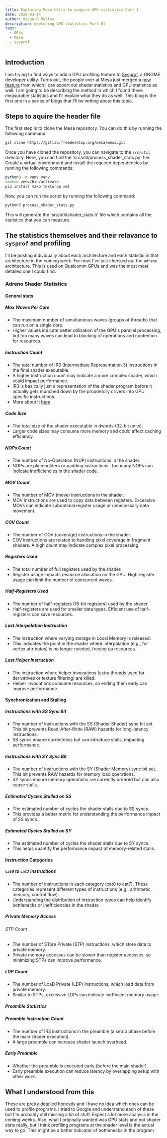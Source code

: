 ```yaml
---
title: Exploring Mesa Utils to acquire GPU statistics Part 1
date: 2025-03-14
author: Varun R Mallya
description: exploring GPU statistics Part 01
tags:
  - GPUs
  - Mesa
  - sysprof
---
```


## Introduction
I am trying to find ways to add a GPU profiling feature to [Sysprof](https://gitlab.gnome.org/GNOME/sysprof), a GNOME developer utility. Turns out, the people over at Mesa just merged a [new feature](https://gitlab.freedesktop.org/mesa/mesa/-/merge_requests/33814#13dca6a6550094ec5f50dc7542168c029cae252b) from which I can export out shader statistics and GPU statistics as well. I am going to be describing the method in which I found these measurable statistics and I'll explain what they do as well. This blog is the first one in a series of blogs that I'll be writing about this topic.

## Steps to aquire the header file
The first step is to clone the Mesa repository. You can do this by running the following command:
```bash
git clone https://gitlab.freedesktop.org/mesa/mesa.git
```
Once you have cloned the repository, you can navigate to the `src/util` directory. Here, you can find the 'src/util/process_shader_stats.py' file. Create a virtual environment and install the required dependencies by running the following commands:
```bash
python3 -m venv venv
source venv/bin/activate
pip install mako textwrap xml
```
Now, you can run the script by running the following command:
```bash
python3 process_shader_stats.py
```
This will generate the 'src/util/shader_stats.h' file which contains all the statistics that you can measure.

## The statistics themselves and their relavance to `sysprof` and profiling
I'll be posting individually about each architecture and each statistic in that architecture in the coming week. For now, I've just checked out the `adreno` architecture. This is used on Qualcomm GPUs and was the most most detailed one I could find.

### Adreno Shader Statistics

#### General stats

##### Max Waves Per Core
- The maximum number of simultaneous waves (groups of threads) that can run on a single core.
- Higher values indicate better utilization of the GPU's parallel processing, but too many waves can lead to blocking of operations and contention for resources.

##### Instruction Count
- The total number of IR3 (Intermediate Representation 3) instructions in the final shader executable.
- A higher instruction count may indicate a more complex shader, which could impact performance.
- IR3 is basically just a representation of the shader program before it actually gets munched down by the proprietory drivers into GPU specific instructions. 
- More about it [here](https://docs.mesa3d.org/drivers/freedreno/ir3-notes.html)

##### Code Size
- The total size of the shader executable in dwords (32-bit units).
- Larger code sizes may consume more memory and could affect caching efficiency.

##### NOPs Count
- The number of No-Operation (NOP) instructions in the shader.
- NOPs are placeholders or padding instructions. Too many NOPs can indicate inefficiencies in the shader code.

##### MOV Count
- The number of MOV (move) instructions in the shader.
- MOV instructions are used to copy data between registers. Excessive MOVs can indicate suboptimal register usage or unnecessary data movement.

##### COV Count
- The number of COV (coverage) instructions in the shader.
- COV instructions are related to handling pixel coverage in fragment shaders. A high count may indicate complex pixel processing.

##### Registers Used
- The total number of full registers used by the shader.
- Register usage impacts resource allocation on the GPU. High register usage can limit the number of concurrent waves.

##### Half-Registers Used
- The number of half-registers (16-bit registers) used by the shader.
- Half-registers are used for smaller data types. Efficient use of half-registers can save resources.

##### Last Interpolation Instruction
- The instruction where varying storage in Local Memory is released.
- This indicates the point in the shader where interpolation (e.g., for vertex attributes) is no longer needed, freeing up resources.

##### Last Helper Instruction
- The instruction where helper invocations (extra threads used for derivatives or texture filtering) are killed.
- Helper invocations consume resources, so ending them early can improve performance.

#### Synchronization and Stalling

##### Instructions with SS Sync Bit
- The number of instructions with the SS (Shader Shader) sync bit set. This bit prevents Read-After-Write (RAW) hazards for long-latency instructions.
- SS syncs ensure correctness but can introduce stalls, impacting performance.

##### Instructions with SY Sync Bit
- The number of instructions with the SY (Shader Memory) sync bit set. This bit prevents RAW hazards for memory load operations.
- SY syncs ensure memory operations are correctly ordered but can also cause stalls.

##### Estimated Cycles Stalled on SS
- The estimated number of cycles the shader stalls due to SS syncs.
- This provides a better metric for understanding the performance impact of SS syncs.

##### Estimated Cycles Stalled on SY
- The estimated number of cycles the shader stalls due to SY syncs.
- This helps quantify the performance impact of memory-related stalls.

#### Instruction Categories

##### `cat0` to `cat7` Instructions
- The number of instructions in each category (cat0 to cat7). These categories represent different types of instructions (e.g., arithmetic, memory, control flow).
- Understanding the distribution of instruction types can help identify bottlenecks or inefficiencies in the shader.

##### Private Memory Access

###### STP Count
- The number of STore Private (STP) instructions, which store data to private memory.
- Private memory accesses can be slower than register accesses, so minimizing STPs can improve performance.

##### LDP Count
- The number of LoaD Private (LDP) instructions, which load data from private memory.
- Similar to STPs, excessive LDPs can indicate inefficient memory usage.

##### Preamble Statistics
##### Preamble Instruction Count
- The number of IR3 instructions in the preamble (a setup phase before the main shader execution).
- A large preamble can increase shader launch overhead.

##### Early Preamble
- Whether the preamble is executed early (before the main shader).
- Early preamble execution can reduce latency by overlapping setup with other work.


## What I understood from this
These are pretty detailed honestly and I have no idea which ones can be used to profile programs. I tried to Google and understand each of these but I'm probably still missing a lot of stuff. Expect a lot more analysis in the coming weeks. Also, what I originally wanted was GPU stats and not shader stats really, but I think profiling programs at the shader level is the actual way to go. This might be a better indicator of bottlenecks in the program

